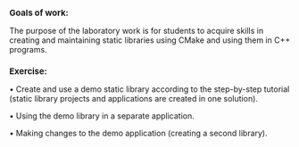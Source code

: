 <h1 style = "font-size: 15;"> Goals of work: </h1>

The purpose of the laboratory work is for students to acquire skills in creating and maintaining static libraries using CMake and using them in C++ programs.

<h1 style = "font-size: 15;"> Exercise: </h1>

• Create and use a demo static library according to the step-by-step tutorial (static library projects and applications are created in one solution).

• Using the demo library in a separate application.

• Making changes to the demo application (creating a second library).
